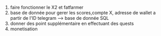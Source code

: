
1. faire fonctionner le X2 et fatfarmer
2. base de donnée pour gerer les scores,compte X, adresse de wallet a partir de l'ID telegram --> base de donnée SQL
3. donner des point supplémentaire en effectuant des quests
4. monetisation
